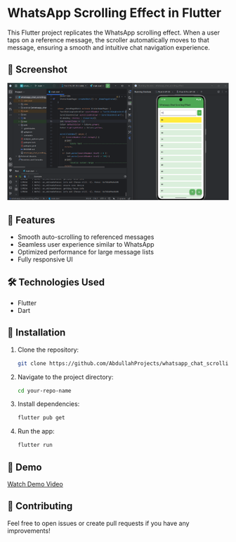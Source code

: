 # WhatsApp Scrolling Effect in Flutter

This Flutter project replicates the WhatsApp scrolling effect. When a user taps on a reference message, the scroller automatically moves to that message, ensuring a smooth and intuitive chat navigation experience.

## 📸 Screenshot
![Project Screenshot](https://github.com/AbdullahProjects/whatsapp_chat_scrolling_effect/blob/main/Screenshot%202025-02-17%20160909.png)

## 🚀 Features
- Smooth auto-scrolling to referenced messages
- Seamless user experience similar to WhatsApp
- Optimized performance for large message lists
- Fully responsive UI

## 🛠️ Technologies Used
- Flutter
- Dart

## 📂 Installation
1. Clone the repository:
   ```sh
   git clone https://github.com/AbdullahProjects/whatsapp_chat_scrolling_effect.git
   ```
2. Navigate to the project directory:
   ```sh
   cd your-repo-name
   ```
3. Install dependencies:
   ```sh
   flutter pub get
   ```
4. Run the app:
   ```sh
   flutter run
   ```

## 🎥 Demo
[Watch Demo Video](https://www.linkedin.com/feed/update/urn:li:activity:7297213854273486848/)

## 🤝 Contributing
Feel free to open issues or create pull requests if you have any improvements!
